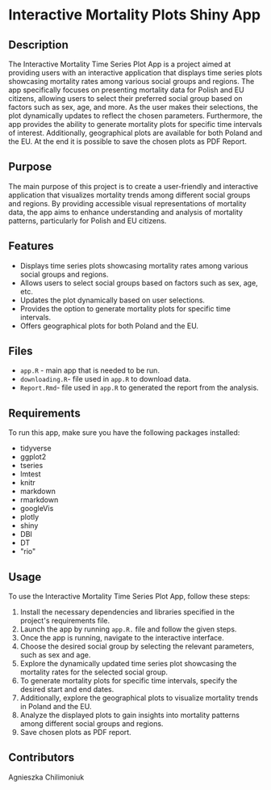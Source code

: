 # Interactive Mortality Plots Shiny App
## Description
The Interactive Mortality Time Series Plot App is a project aimed at providing users with an interactive application that displays time series plots showcasing mortality rates among various social groups and regions. The app specifically focuses on presenting mortality data for Polish and EU citizens, allowing users to select their preferred social group based on factors such as sex, age, and more. As the user makes their selections, the plot dynamically updates to reflect the chosen parameters. Furthermore, the app provides the ability to generate mortality plots for specific time intervals of interest. Additionally, geographical plots are available for both Poland and the EU.
At the end it is possible to save the chosen plots as PDF Report.

## Purpose
The main purpose of this project is to create a user-friendly and interactive application that visualizes mortality trends among different social groups and regions. By providing accessible visual representations of mortality data, the app aims to enhance understanding and analysis of mortality patterns, particularly for Polish and EU citizens.

## Features
- Displays time series plots showcasing mortality rates among various social groups and regions.
- Allows users to select social groups based on factors such as sex, age, etc.
- Updates the plot dynamically based on user selections.
- Provides the option to generate mortality plots for specific time intervals.
- Offers geographical plots for both Poland and the EU.

## Files
- `app.R` - main app that is needed to be run.
- `downloading.R`- file used in `app.R` to download data.
- `Report.Rmd`- file used in `app.R` to generated the report from the analysis.

## Requirements 
To run this app, make sure you have the following packages installed:
- tidyverse
- ggplot2
- tseries
- lmtest
- knitr
- markdown
- rmarkdown
- googleVis
- plotly
- shiny
- DBI
- DT
- "rio"

## Usage
To use the Interactive Mortality Time Series Plot App, follow these steps:

1. Install the necessary dependencies and libraries specified in the project's requirements file.
2. Launch the app by running `app.R.` file and follow the given steps.
3. Once the app is running, navigate to the interactive interface.
4. Choose the desired social group by selecting the relevant parameters, such as sex and age.
5. Explore the dynamically updated time series plot showcasing the mortality rates for the selected social group.
6. To generate mortality plots for specific time intervals, specify the desired start and end dates.
7. Additionally, explore the geographical plots to visualize mortality trends in Poland and the EU.
8. Analyze the displayed plots to gain insights into mortality patterns among different social groups and regions.
9. Save chosen plots as PDF report.

## Contributors
Agnieszka Chilimoniuk
